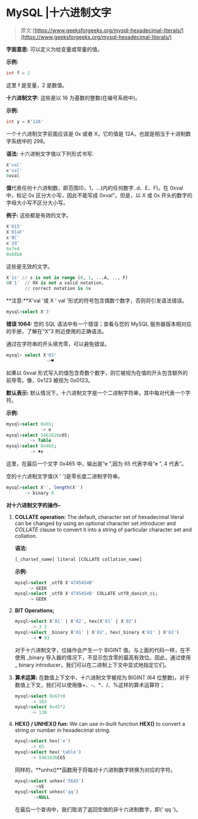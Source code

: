 # MySQL |十六进制文字

> 原文:[https://www.geeksforgeeks.org/mysql-hexadecimal-literals/](https://www.geeksforgeeks.org/mysql-hexadecimal-literals/)

**字面意思:**
可以定义为给变量或常量的值。

**示例:**

```sql
int f = 2 
```

这里 f 是变量，2 是数值。

**十六进制文字:**
这些是以 16 为基数的整数(在编号系统中)。

**示例:**

```sql
int y = X'12A' 
```

一个十六进制文字前面应该是 0x 或者 X，它的值是 12A，也就是相当于十进制数字系统中的 298。

**语法:**
十六进制文字值以下列形式书写:

```sql
X'val' 
x'val'
0xval  
```

**值**代表任何十六进制数，即范围(0，1，…)内的任何数字..d、E、F)。在 0xval 中，标记 0x 区分大小写，因此不能写成 0xval”。但是，以 X 或 0x 开头的数字的字母大小写不区分大小写。

**例子:**
这些都是有效的文字。

```sql
X'015'
X'01aF'
x'BC'
x'2d'
0x7e4
0x88bA

```

这些是无效的文字。

```sql
X'1s' // s is not in range (0, 1, ...A, .., F)
0X'1'  // OX is not a valid notation, 
       // correct notation is 0x 
```

**注意:**X'val '或 X ' val '形式的符号包含偶数个数字，否则将引发语法错误。

```sql
mysql>select X'3' 
```

**错误 1064:** 您的 SQL 语法中有一个错误；查看与您的 MySQL 服务器版本相对应的手册，了解在“X”3 附近使用的正确语法。

通过在字符串的开头填充零，可以避免错误。

```sql
mysql> select X'03' 
               ->♥ 
```

如果以 0xval 形式写入的值包含奇数个数字，则它被视为在值的开头包含额外的前导零。像，0x123 被视为 0x0123。

**默认表示:**
默认情况下，十六进制文字是一个二进制字符串，其中每对代表一个字符。

**示例:**

```sql
mysql>select 0x65;
             -> e
mysql>select 5461626c65;
         -> Table
mysql>select 0x465;
         -> ♦e 
```

这里，在最后一个文字 0x465 中，输出是“e ”,因为 65 代表字母“e ”, 4 代表”。

空的十六进制文字值(X ' ')是零长度二进制字符串。

```sql
mysql>select X'', length(X'')
       -> binary 0 
```

**对十六进制文字的操作–**

1.  **COLLATE operation:**
    The default, character set of hexadecimal literal can be changed by using an optional character set introducer and *COLLATE* clause to convert it into a string of particular character set and collation.

    **语法:**

    ```sql
    [_charset_name] literal [COLLATE collation_name]
    ```

    **示例:**

    ```sql
    mysql>select _utf8 X'4745454B'
         -> GEEK
    mysql>select _utf8 X'4745454B' COLLATE utf8_danish_ci;
         -> GEEK

    ```

2.  **BIT Operations;**

    ```sql
    mysql>select X'01' | X'02', hex(X'01' | X'02')
          -> 3 3
    mysql>select _binary X'01' | X'02', hex(_binary X'01' | X'02')
          -> ♥ 03 
    ```

    对于十六进制文字，位操作会产生一个 BIGINT 值。与上面的代码一样，在不使用 _binary 导入器的情况下，不显示包含零的最高有效位。因此，通过使用 _ binary introducer，我们可以在二进制上下文中显式地指定它们。

3.  **算术运算:**
    在数值上下文中，十六进制文字被视为 BIGINT (64 位整数)。对于数值上下文，我们可以使用像+、-、*、/、%这样的算术运算符；

    ```sql
    mysql>select 0x67+0
          -> 103
    mysql>select 0x45*2
          -> 138

    ```

4.  **HEX() / UNHEX() fun:**
    We can use in-built function **HEX()** to convert a string or number in hexadecimal string.

    ```sql
    mysql>select hex('e')
          -> 65
    mysql>select hex('table')
          -> 5461626C65

    ```

    同样的，**unhx()**函数用于将每对十六进制数字转换为对应的字符。

    ```sql
    mysql>select unhex('5645')
           ->VE   
    mysql>select unhex('qq')
           ->NULL      

    ```

    在最后一个查询中，我们取消了返回空值的非十六进制数字，即(' qq ')。